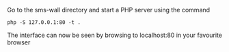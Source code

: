 Go to the sms-wall directory and start a PHP server using the command

`php -S 127.0.0.1:80 -t .`

The interface can now be seen by browsing to localhost:80 in your favourite browser 


